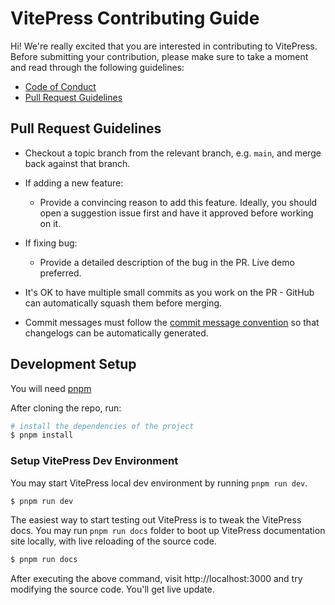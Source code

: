 # VitePress Contributing Guide

Hi! We're really excited that you are interested in contributing to VitePress. Before submitting your contribution, please make sure to take a moment and read through the following guidelines:

- [Code of Conduct](https://github.com/vuejs/vue/blob/dev/.github/CODE_OF_CONDUCT.md)
- [Pull Request Guidelines](#pull-request-guidelines)

## Pull Request Guidelines

- Checkout a topic branch from the relevant branch, e.g. `main`, and merge back against that branch.

- If adding a new feature:

  - Provide a convincing reason to add this feature. Ideally, you should open a suggestion issue first and have it approved before working on it.

- If fixing bug:

  - Provide a detailed description of the bug in the PR. Live demo preferred.

- It's OK to have multiple small commits as you work on the PR - GitHub can automatically squash them before merging.

- Commit messages must follow the [commit message convention](./commit-convention.md) so that changelogs can be automatically generated.

## Development Setup

You will need [pnpm](https://pnpm.io/)

After cloning the repo, run:

```bash
# install the dependencies of the project
$ pnpm install
```

### Setup VitePress Dev Environment

You may start VitePress local dev environment by running `pnpm run dev`.

```bash
$ pnpm run dev
```

The easiest way to start testing out VitePress is to tweak the VitePress docs. You may run `pnpm run docs` folder to boot up VitePress documentation site locally, with live reloading of the source code.

```bash
$ pnpm run docs
```

After executing the above command, visit http://localhost:3000 and try modifying the source code. You'll get live update.
